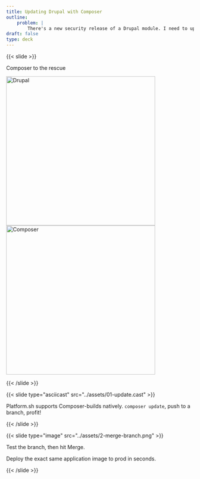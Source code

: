 ```yaml
---
title: Updating Drupal with Composer
outline:
    problem: |
        There's a new security release of a Drupal module. I need to update fast!
draft: false
type: deck
---
```


{{< slide >}}

Composer to the rescue

<div class="two-col-svg">
<div><img src="../assets/druplicon.svg" class="plain" width="400px" alt="Drupal" /></div>
<div><img src="../assets/composer-logo.png" class="plain" width="400px" alt="Composer" /></div>
</div>

{{< /slide >}}

{{< slide type="asciicast" src="../assets/01-update.cast" >}}

Platform.sh supports Composer-builds natively.
`composer update`, push to a branch, profit!

{{< /slide >}}

{{< slide type="image" src="../assets/2-merge-branch.png" >}}

<p>Test the branch, then hit Merge.</p>
<p>Deploy the exact same application image to prod in seconds.</p>

{{< /slide >}}
